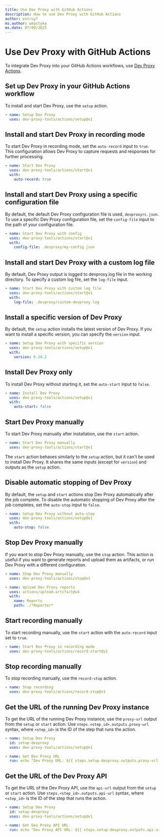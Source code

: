```yaml
---
title: Use Dev Proxy with GitHub Actions
description: How to use Dev Proxy with GitHub Actions
author: estruyf
ms.author: wmastyka
ms.date: 07/09/2025
---
```


# Use Dev Proxy with GitHub Actions

To integrate Dev Proxy into your GitHub Actions workflows, use [Dev Proxy Actions](https://github.com/marketplace/actions/dev-proxy-actions).

## Set up Dev Proxy in your GitHub Actions workflow

To install and start Dev Proxy, use the `setup` action.

```yaml
- name: Setup Dev Proxy
  uses: dev-proxy-tools/actions/setup@v1
```

## Install and start Dev Proxy in recording mode

To start Dev Proxy in recording mode, set the `auto-record` input to `true`. This configuration allows Dev Proxy to capture requests and responses for further processing.

```yaml
- name: Start Dev Proxy
  uses: dev-proxy-tools/actions/start@v1
  with:
    auto-record: true
```

## Install and start Dev Proxy using a specific configuration file

By default, the default Dev Proxy configuration file is used, `devproxyrc.json`. To use a specific Dev Proxy configuration file, set the `config-file` input to the path of your configuration file.

```yaml
- name: Start Dev Proxy with config
  uses: dev-proxy-tools/actions/start@v1
  with:
    config-file: .devproxy/my-config.json
```

## Install and start Dev Proxy with a custom log file

By default, Dev Proxy output is logged to devproxy.log file in the working directory. To specify a custom log file, set the `log-file` input.

```yaml
- name: Start Dev Proxy with custom log file
  uses: dev-proxy-tools/actions/start@v1
  with:
    log-file: .devproxy/custom-devproxy.log
```

## Install a specific version of Dev Proxy

By default, the `setup` action installs the latest version of Dev Proxy. If you want to install a specific version, you can specify the `version` input.

```yaml
- name: Setup Dev Proxy with specific version
  uses: dev-proxy-tools/actions/setup@v1
  with:
    version: 0.29.2
```

## Install Dev Proxy only

To install Dev Proxy without starting it, set the `auto-start` input to `false`.

```yaml
- name: Install Dev Proxy
  uses: dev-proxy-tools/actions/setup@v1
  with:
    auto-start: false
```

## Start Dev Proxy manually

To start Dev Proxy manually after installation, use the `start` action.

```yaml
- name: Start Dev Proxy manually
  uses: dev-proxy-tools/actions/start@v1
```

The `start` action behaves similarly to the `setup` action, but it can't be used to install Dev Proxy. It shares the same inputs (except for `version`) and outputs as the `setup` action.

## Disable automatic stopping of Dev Proxy

By default, the `setup` and `start` actions stop Dev Proxy automatically after the job complete. To disable the automatic stopping of Dev Proxy after the job completes, set the `auto-stop` input to `false`.

```yaml
- name: Setup Dev Proxy without auto-stop
  uses: dev-proxy-tools/actions/setup@v1
  with:
    auto-stop: false
```

## Stop Dev Proxy manually

If you want to stop Dev Proxy manually, use the `stop` action. This action is useful if you want to generate reports and upload them as artifacts, or run Dev Proxy with a different configuration.

```yaml
- name: Stop Dev Proxy manually
  uses: dev-proxy-tools/actions/stop@v1

- name: Upload Dev Proxy reports
  uses: actions/upload-artifact@v4
  with:
    name: Reports
    path: ./*Reporter*
```

## Start recording manually

To start recording manually, use the `start` action with the `auto-record` input set to `true`.

```yaml
- name: Start Dev Proxy in recording mode
  uses: dev-proxy-tools/actions/record-start@v1
```

## Stop recording manually

To stop recording manually, use the `record-stop` action.

```yaml
- name: Stop recording
  uses: dev-proxy-tools/actions/record-stop@v1
```

## Get the URL of the running Dev Proxy instance

To get the URL of the running Dev Proxy instance, use the `proxy-url` output from the `setup` or `start` action. Use `steps.<step_id>.outputs.proxy-url` syntax, where `<step_id>` is the ID of the step that runs the action.

```yaml
- name: Setup Dev Proxy
  id: setup-devproxy
  uses: dev-proxy-tools/actions/setup@v1

- name: Get Dev Proxy URL
  run: echo "Dev Proxy URL: ${{ steps.setup-devproxy.outputs.proxy-url }}"
```

## Get the URL of the Dev Proxy API

To get the URL of the Dev Proxy API, use the `api-url` output from the `setup` or `start` action. Use `steps.<step_id>.outputs.api-url` syntax, where `<step_id>` is the ID of the step that runs the action.

```yaml
- name: Setup Dev Proxy
  id: setup-devproxy
  uses: dev-proxy-tools/actions/setup@v1

- name: Get Dev Proxy API URL
  run: echo "Dev Proxy API URL: ${{ steps.setup-devproxy.outputs.api-url }}"
```
